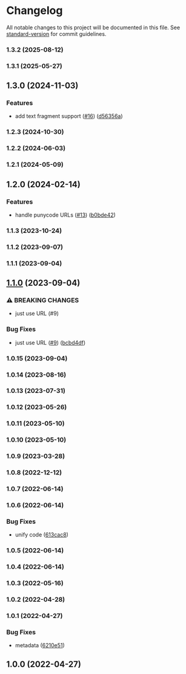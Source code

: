# Changelog

All notable changes to this project will be documented in this file. See [standard-version](https://github.com/conventional-changelog/standard-version) for commit guidelines.

### 1.3.2 (2025-08-12)

### 1.3.1 (2025-05-27)

## 1.3.0 (2024-11-03)


### Features

* add text fragment support ([#16](https://github.com/Kikobeats/url-http/issues/16)) ([d56356a](https://github.com/Kikobeats/url-http/commit/d56356a9ade2b039ff4177a9b1a5dfcb6983da6b))

### 1.2.3 (2024-10-30)

### 1.2.2 (2024-06-03)

### 1.2.1 (2024-05-09)

## 1.2.0 (2024-02-14)


### Features

* handle punycode URLs ([#13](https://github.com/Kikobeats/url-http/issues/13)) ([b0bde42](https://github.com/Kikobeats/url-http/commit/b0bde42b10ec32e68a6d8ce8ad54aa4507d246bf))

### 1.1.3 (2023-10-24)

### 1.1.2 (2023-09-07)

### 1.1.1 (2023-09-04)

## [1.1.0](https://github.com/Kikobeats/url-http/compare/v1.0.15...v1.1.0) (2023-09-04)


### ⚠ BREAKING CHANGES

* just use URL (#9)

### Bug Fixes

* just use URL ([#9](https://github.com/Kikobeats/url-http/issues/9)) ([bcbd4df](https://github.com/Kikobeats/url-http/commit/bcbd4df56b7a74b042009796a3eddc4db33c3d57))

### 1.0.15 (2023-09-04)

### 1.0.14 (2023-08-16)

### 1.0.13 (2023-07-31)

### 1.0.12 (2023-05-26)

### 1.0.11 (2023-05-10)

### 1.0.10 (2023-05-10)

### 1.0.9 (2023-03-28)

### 1.0.8 (2022-12-12)

### 1.0.7 (2022-06-14)

### 1.0.6 (2022-06-14)


### Bug Fixes

* unify code ([613cac8](https://github.com/Kikobeats/url-http/commit/613cac8d86994dcd951068bfbb6b4b9f552dfa97))

### 1.0.5 (2022-06-14)

### 1.0.4 (2022-06-14)

### 1.0.3 (2022-05-16)

### 1.0.2 (2022-04-28)

### 1.0.1 (2022-04-27)


### Bug Fixes

* metadata ([6210e51](https://github.com/Kikobeats/url-http/commit/6210e51f614811154b4ddde9d0c13135b2e928c4))

## 1.0.0 (2022-04-27)
